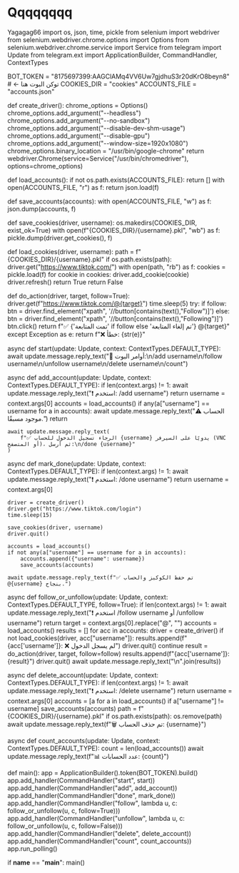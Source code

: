 
# Qqqqqqqq
Yagagag66
import os, json, time, pickle
from selenium import webdriver
from selenium.webdriver.chrome.options import Options
from selenium.webdriver.chrome.service import Service
from telegram import Update
from telegram.ext import ApplicationBuilder, CommandHandler, ContextTypes

BOT_TOKEN = "8175697399:AAGClAMq4VV6Uw7gjdhuS3r20dKrO8beyn8"  # ← توكن البوت هنا
COOKIES_DIR = "cookies"
ACCOUNTS_FILE = "accounts.json"

def create_driver():
    chrome_options = Options()
    chrome_options.add_argument("--headless")
    chrome_options.add_argument("--no-sandbox")
    chrome_options.add_argument("--disable-dev-shm-usage")
    chrome_options.add_argument("--disable-gpu")
    chrome_options.add_argument("--window-size=1920x1080")
    chrome_options.binary_location = "/usr/bin/google-chrome"
    return webdriver.Chrome(service=Service("/usr/bin/chromedriver"), options=chrome_options)

def load_accounts():
    if not os.path.exists(ACCOUNTS_FILE):
        return []
    with open(ACCOUNTS_FILE, "r") as f:
        return json.load(f)

def save_accounts(accounts):
    with open(ACCOUNTS_FILE, "w") as f:
        json.dump(accounts, f)

def save_cookies(driver, username):
    os.makedirs(COOKIES_DIR, exist_ok=True)
    with open(f"{COOKIES_DIR}/{username}.pkl", "wb") as f:
        pickle.dump(driver.get_cookies(), f)

def load_cookies(driver, username):
    path = f"{COOKIES_DIR}/{username}.pkl"
    if os.path.exists(path):
        driver.get("https://www.tiktok.com/")
        with open(path, "rb") as f:
            cookies = pickle.load(f)
        for cookie in cookies:
            driver.add_cookie(cookie)
        driver.refresh()
        return True
    return False

def do_action(driver, target, follow=True):
    driver.get(f"https://www.tiktok.com/@{target}")
    time.sleep(5)
    try:
        if follow:
            btn = driver.find_element("xpath", '//button[contains(text(),"Follow")]')
        else:
            btn = driver.find_element("xpath", '//button[contains(text(),"Following")]')
        btn.click()
        return f"✅ {'تمت المتابعة' if follow else 'تم إلغاء المتابعة'} @{target}"
    except Exception as e:
        return f"❌ خطأ: {str(e)}"

async def start(update: Update, context: ContextTypes.DEFAULT_TYPE):
    await update.message.reply_text("🤖 أوامر البوت:\n/add username\n/follow username\n/unfollow username\n/delete username\n/count")

async def add_account(update: Update, context: ContextTypes.DEFAULT_TYPE):
    if len(context.args) != 1:
        await update.message.reply_text("❗ استخدم: /add username")
        return
    username = context.args[0]
    accounts = load_accounts()
    if any(a["username"] == username for a in accounts):
        await update.message.reply_text("⚠️ الحساب موجود مسبقًا.")
        return

    await update.message.reply_text(
        f"✅ الرجاء تسجيل الدخول للحساب {username} يدويًا على السيرفر (VNC أو المتصفح)، ثم أرسل:\n/done {username}"
    )

async def mark_done(update: Update, context: ContextTypes.DEFAULT_TYPE):
    if len(context.args) != 1:
        await update.message.reply_text("❗ استخدم: /done username")
        return
    username = context.args[0]

    driver = create_driver()
    driver.get("https://www.tiktok.com/login")
    time.sleep(15)

    save_cookies(driver, username)
    driver.quit()

    accounts = load_accounts()
    if not any(a["username"] == username for a in accounts):
        accounts.append({"username": username})
        save_accounts(accounts)

    await update.message.reply_text(f"✅ تم حفظ الكوكيز والحساب @{username} بنجاح.")

async def follow_or_unfollow(update: Update, context: ContextTypes.DEFAULT_TYPE, follow=True):
    if len(context.args) != 1:
        await update.message.reply_text("❗ استخدم /follow username أو /unfollow username")
        return
    target = context.args[0].replace("@", "")
    accounts = load_accounts()
    results = []
    for acc in accounts:
        driver = create_driver()
        if not load_cookies(driver, acc["username"]):
            results.append(f"{acc['username']}: ❌ لم يسجل الدخول")
            driver.quit()
            continue
        result = do_action(driver, target, follow=follow)
        results.append(f"{acc['username']}: {result}")
        driver.quit()
    await update.message.reply_text("\n".join(results))

async def delete_account(update: Update, context: ContextTypes.DEFAULT_TYPE):
    if len(context.args) != 1:
        await update.message.reply_text("❗ استخدم: /delete username")
        return
    username = context.args[0]
    accounts = [a for a in load_accounts() if a["username"] != username]
    save_accounts(accounts)
    path = f"{COOKIES_DIR}/{username}.pkl"
    if os.path.exists(path):
        os.remove(path)
    await update.message.reply_text(f"🗑️ تم حذف الحساب: {username}")

async def count_accounts(update: Update, context: ContextTypes.DEFAULT_TYPE):
    count = len(load_accounts())
    await update.message.reply_text(f"📊 عدد الحسابات: {count}")

def main():
    app = ApplicationBuilder().token(BOT_TOKEN).build()
    app.add_handler(CommandHandler("start", start))
    app.add_handler(CommandHandler("add", add_account))
    app.add_handler(CommandHandler("done", mark_done))
    app.add_handler(CommandHandler("follow", lambda u, c: follow_or_unfollow(u, c, follow=True)))
    app.add_handler(CommandHandler("unfollow", lambda u, c: follow_or_unfollow(u, c, follow=False)))
    app.add_handler(CommandHandler("delete", delete_account))
    app.add_handler(CommandHandler("count", count_accounts))
    app.run_polling()

if __name__ == "__main__":
    main()
